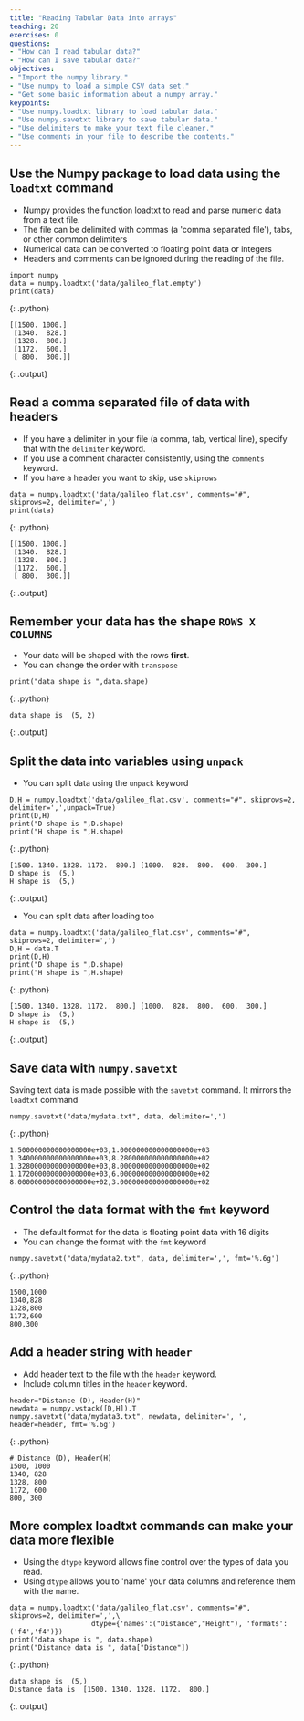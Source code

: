 ```yaml
---
title: "Reading Tabular Data into arrays"
teaching: 20
exercises: 0
questions:
- "How can I read tabular data?"
- "How can I save tabular data?"
objectives:
- "Import the numpy library."
- "Use numpy to load a simple CSV data set."
- "Get some basic information about a numpy array."
keypoints:
- "Use numpy.loadtxt library to load tabular data."
- "Use numpy.savetxt library to save tabular data."
- "Use delimiters to make your text file cleaner."
- "Use comments in your file to describe the contents."
---
```


## Use the Numpy package to load data using the `loadtxt` command

* Numpy provides the function loadtxt to read and parse numeric data from a text file.
* The file can be delimited with commas (a 'comma separated file'), tabs, or other common delimiters
* Numerical data can be converted to floating point data or integers
* Headers and comments can be ignored during the reading of the file.

~~~
import numpy
data = numpy.loadtxt('data/galileo_flat.empty')
print(data)
~~~
{: .python}
~~~
[[1500. 1000.]
 [1340.  828.]
 [1328.  800.]
 [1172.  600.]
 [ 800.  300.]]
~~~
{: .output}


## Read a comma separated file of data with headers
* If you have a delimiter in your file (a comma, tab, vertical line), specify that with the `delimiter` keyword.
* If you use a comment character consistently, using the `comments` keyword.
* If you have a header you want to skip, use `skiprows`

~~~
data = numpy.loadtxt('data/galileo_flat.csv', comments="#", skiprows=2, delimiter=',')
print(data)
~~~
{: .python}
~~~
[[1500. 1000.]
 [1340.  828.]
 [1328.  800.]
 [1172.  600.]
 [ 800.  300.]]
~~~
{: .output}


## Remember your data has the shape `ROWS X COLUMNS`
* Your data will be shaped with the rows **first**.
* You can change the order with `transpose`

~~~
print("data shape is ",data.shape)
~~~
{: .python}
~~~
data shape is  (5, 2)
~~~
{: .output}


## Split the data into variables using `unpack`
* You can split data using the `unpack` keyword

~~~
D,H = numpy.loadtxt('data/galileo_flat.csv', comments="#", skiprows=2, delimiter=',',unpack=True)
print(D,H)
print("D shape is ",D.shape)
print("H shape is ",H.shape)
~~~
{: .python}
~~~
[1500. 1340. 1328. 1172.  800.] [1000.  828.  800.  600.  300.]
D shape is  (5,)
H shape is  (5,)
~~~
{: .output}

* You can split data after loading too

~~~
data = numpy.loadtxt('data/galileo_flat.csv', comments="#", skiprows=2, delimiter=',')
D,H = data.T
print(D,H)
print("D shape is ",D.shape)
print("H shape is ",H.shape)
~~~
{: .python}
~~~
[1500. 1340. 1328. 1172.  800.] [1000.  828.  800.  600.  300.]
D shape is  (5,)
H shape is  (5,)
~~~
{: .output}

## Save data with `numpy.savetxt`

Saving text data is made possible with the `savetxt` command. It mirrors the `loadtxt` command

~~~
numpy.savetxt("data/mydata.txt", data, delimiter=',')
~~~
{: .python}

    1.500000000000000000e+03,1.000000000000000000e+03
    1.340000000000000000e+03,8.280000000000000000e+02
    1.328000000000000000e+03,8.000000000000000000e+02
    1.172000000000000000e+03,6.000000000000000000e+02
    8.000000000000000000e+02,3.000000000000000000e+02


## Control the data format with the `fmt` keyword
* The default format for the data is floating point data with 16 digits
* You can change the format with the `fmt` keyword

~~~
numpy.savetxt("data/mydata2.txt", data, delimiter=',', fmt='%.6g')
~~~
{: .python}

    1500,1000
    1340,828
    1328,800
    1172,600
    800,300


## Add a header string with `header`
* Add header text to the file with the `header` keyword.
* Include column titles in the `header` keyword.

~~~
header="Distance (D), Header(H)"
newdata = numpy.vstack([D,H]).T
numpy.savetxt("data/mydata3.txt", newdata, delimiter=', ', header=header, fmt='%.6g')
~~~
{: .python}

    # Distance (D), Header(H)
    1500, 1000
    1340, 828
    1328, 800
    1172, 600
    800, 300


## More complex loadtxt commands can make your data more flexible
* Using the `dtype` keyword allows fine control over the types of data you read.
* Using `dtype` allows you to 'name' your data columns and reference them with the name.

~~~
data = numpy.loadtxt('data/galileo_flat.csv', comments="#", skiprows=2, delimiter=',',\
                    dtype={'names':("Distance","Height"), 'formats':('f4','f4')})
print("data shape is ", data.shape)
print("Distance data is ", data["Distance"])
~~~
{: .python}

~~~
data shape is  (5,)
Distance data is  [1500. 1340. 1328. 1172.  800.]
~~~
{:. output}
